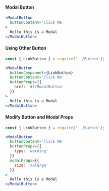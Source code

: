 #### Modal Button

```jsx
<ModalButton
  buttonContent='Click Me'
>
  Hello this is a Modal
</ModalButton>
```

#### Using Other Button

```jsx
const { LinkButton } = require('../Button');

<ModalButton
  buttonComponent={LinkButton}
  buttonContent='Click Me'
  buttonProps={{
    href: '#!/ModalButton'
  }}
>
  Hello this is a Modal
</ModalButton>
```

#### Modify Button and Modal Props

```jsx
const { LinkButton } = require('../Button');

<ModalButton
  buttonContent='Click Me'
  buttonProps={{
    type: 'warning'
  }}
  modalProps={{
    size: 'xxlarge'
  }}
>
  Hello this is a Modal
</ModalButton>
```

